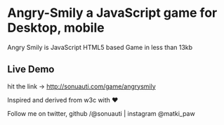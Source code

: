 # Angry-Smily a JavaScript game for Desktop, mobile
  Angry Smily is JavaScript HTML5 based Game in less than 13kb 

## Live Demo
  hit the link -> http://sonuauti.com/game/angrysmily
  
  Inspired and derived from w3c with &hearts;
  
  Follow me on twitter, github /@sonuauti | instagram @matki_paw
  

